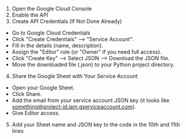 1. Open the Google Cloud Console
2. Enable the API
3. Create API Credentials (If Not Done Already)
- Go to Google Cloud Credentials
- Click "Create Credentials" --> "Service Account".
- Fill in the details (name, description).
- Assign the "Editor" role (or "Owner" if you need full access).
- Click "Create Key" --> Select JSON --> Download the JSON file.
- Move the downloaded file (.json) to your Python project directory.
4. Share the Google Sheet with Your Service Account
- Open your Google Sheet.
- Click Share.
- Add the email from your service account JSON key (it looks like something@project-id.iam.gserviceaccount.com).
- Give Editor access.
5. Add your Sheet name and JSON key to the code in the 10th and 11th lines
